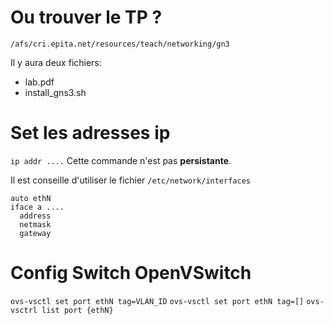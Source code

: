 # Ou trouver le TP ?

`/afs/cri.epita.net/resources/teach/networking/gn3`

Il y aura deux fichiers:
* lab.pdf
* install_gns3.sh

# Set les adresses ip

`ip addr ....`
Cette commande n'est pas **persistante**.

Il est conseille d'utiliser le fichier `/etc/network/interfaces`

```
auto ethN
iface a ....
  address
  netmask
  gateway
```

# Config Switch OpenVSwitch

`ovs-vsctl set port ethN tag=VLAN_ID`
`ovs-vsctl set port ethN tag=[]`
`ovs-vsctrl list port {ethN}`
